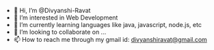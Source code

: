 - 👋 Hi, I’m @Divyanshi-Ravat
- 👀 I’m interested in Web Development
- 🌱 I’m currently learning languages like java, javascript, node.js, etc
- 💞️ I’m looking to collaborate on ...
- 📫 How to reach me through my gmail id: divyanshiravat@gmail.com

<!---
Divyanshi-Ravat/Divyanshi-Ravat is a ✨ special ✨ repository because its `README.md` (this file) appears on your GitHub profile.
You can click the Preview link to take a look at your changes.
--->
